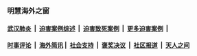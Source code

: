 
### 明慧海外之窗

####  [武汉肺炎](indexes/365.md?t=04172201) &nbsp;|&nbsp;  [迫害案例综述](indexes/328.md?t=04172201) &nbsp;|&nbsp; [迫害致死案例](indexes/277.md?t=04172201)  &nbsp;|&nbsp; [更多迫害案例](indexes/81.md?t=04172201)  &nbsp;|&nbsp; 
####  [时事评论](indexes/19.md?t=04172201) &nbsp;|&nbsp; [海外简讯](indexes/245.md?t=04172201)&nbsp;|&nbsp;  [社会支持](indexes/140.md?t=04172201) &nbsp;|&nbsp; [褒奖决议](indexes/282.md?t=04172201) &nbsp;|&nbsp; [社区报道](indexes/91.md?t=04172201)  &nbsp;|&nbsp; [天人之间](indexes/78.md?t=04172201) 

